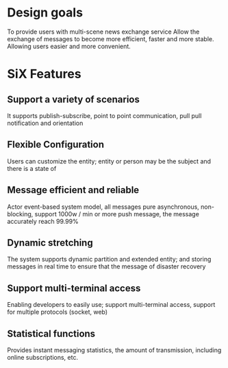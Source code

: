 # Design goals

To provide users with multi-scene news exchange service
Allow the exchange of messages to become more efficient, faster and more stable. Allowing users easier and more convenient.

# SiX Features

## Support a variety of scenarios
   
It supports publish-subscribe, point to point communication, pull pull notification and orientation

## Flexible Configuration

Users can customize the entity; entity or person may be the subject and there is a state of

## Message efficient and reliable

Actor event-based system model, all messages pure asynchronous, non-blocking, support 1000w / min or more push message, the message accurately reach 99.99%

## Dynamic stretching

The system supports dynamic partition and extended entity; and storing messages in real time to ensure that the message of disaster recovery

## Support multi-terminal access

Enabling developers to easily use; support multi-terminal access, support for multiple protocols (socket, web)

## Statistical functions

Provides instant messaging statistics, the amount of transmission, including online subscriptions, etc.
